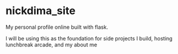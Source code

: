 # nickdima_site

My personal profile online built with flask.

I will be using this as the foundation for side projects I build, hosting lunchbreak arcade, and my about me
